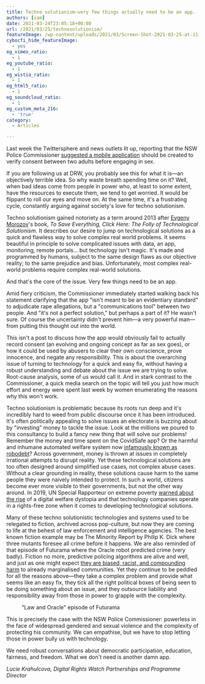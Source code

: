 ```yaml
---
title: Techno solutionism—very few things actually need to be an app.
authors: [sam]
date: 2021-03-24T23:05:18+00:00
url: /2021/03/25/technosolutionism/
featureImage: /wp-content/uploads/2021/03/Screen-Shot-2021-03-25-at-11.21.24-am.png
cybocfi_hide_featureImage:
  - yes
eg_vimeo_ratio:
  - 1
eg_youtube_ratio:
  - 1
eg_wistia_ratio:
  - 1
eg_html5_ratio:
  - 1
eg_soundcloud_ratio:
  - 1
eg_custom_meta_216:
  - 'true'
category:
  - Articles

---
```

Last week the Twittersphere and news outlets lit up, reporting that the NSW Police Commissioner [suggested a mobile application][1] should be created to verify consent between two adults before engaging in sex.

If you are following us at DRW, you probably see this for what it is—an objectively terrible idea. So why waste breath spending time on it? Well, when bad ideas come from people in power who, at least to some extent, have the resources to execute them, we tend to get worried. It would be flippant to roll our eyes and move on. At the same time, it's a frustrating cycle, constantly arguing against society's love for techno solutionism.

Techno solutionism gained notoriety as a term around 2013 after [Evgeny Morozov][2]'s book, _To Save Everything, Click Here: The Folly of Technological Solutionism._ It describes our desire to jump on technological solutions as a quick and flawless way to solve complex real world problems. It seems beautiful in principle to solve complicated issues with data, an app, monitoring, remote portals… but technology isn't magic. It's made and programmed by humans, subject to the same design flaws as our objective reality; to the same prejudice and bias. Unfortunately, most complex real-world problems require complex real-world solutions.

And that's the core of the issue. Very few things need to be an app.

Amid fiery criticism, the Commissioner immediately started walking back his statement clarifying that the app "isn't meant to be an evidentiary standard" to adjudicate rape allegations, but a "communications tool" between two people. And "it's not a perfect solution," but perhaps a part of it? He wasn't sure. Of course the uncertainty didn't prevent him—a very powerful man—from putting this thought out into the world.

This isn't a post to discuss how the app would obviously fail to actually record consent (an evolving and ongoing concept as far as sex goes), or how it could be used by abusers to clear their own conscience, prove innocence, and negate any responsibility. This is about the overarching issue of turning to technology for a quick and easy fix, without having a robust understanding and debate about the issue we are trying to solve. Root-cause analysis, some of us would call it. And in stark contrast to the Commissioner, a quick media search on the topic will tell you just how much effort and energy were spent last week by women enumerating the reasons why this won't work.

Techno solutionism is problematic because its roots run deep and it's incredibly hard to weed from public discourse once it has been introduced. It's often politically appealing to solve issues an electorate is buzzing about by "investing" money to tackle the issue. Look at the millions we poured to this consultancy to build a fancy new thing that will solve our problems! Remember the money and time spent on the CovidSafe app? Or the harmful and inhumane automated welfare system now [infamously known as robodebt][3]? Across government, money is thrown at issues in completely irrational attempts to disrupt reality. Yet these technological solutions are too often designed around simplified use cases, not complex abuse cases. Without a clear grounding in reality, these solutions cause harm to the same people they were naively intended to protect. In such a world, citizens become ever more visible to their governments, but not the other way around. In 2019, UN Special Rapporteur on extreme poverty [warned about the rise][4] of a digital welfare dystopia and that technology companies operate in a rights-free zone when it comes to developing technological solutions.

Many of these techno solutionistic technologies and systems used to be relegated to fiction, archived across pop-culture, but now they are coming to life at the behest of law enforcement and intelligence agencies. The best known fiction example may be The Minority Report by Philip K. Dick where three mutants foresee all crime before it happens. We are also reminded of that episode of Futurama where the Oracle robot predicted crime (very badly). Fiction no more, predictive policing algorithms are alive and well, and just as one might expect [they are biased, racist, and compounding harm][5] to already marginalised communities. Yet they continue to be peddled for all the reasons above—they take a complex problem and provide what seems like an easy fix, they tick all the right political boxes of being seen to be doing something about an issue, and they outsource liability and responsibility away from those in power to grapple with the complexity.

<div class="wp-block-image">
  <figure class="aligncenter"><img decoding="async" src="https://lh5.googleusercontent.com/DziB6KuNyQ-2lyXmBZAZYC-90Ad_sorwf1NplgiOPHcQC2lPMOPNm3HVgqYK_H9Io5BFYptJx50cax956WCQph6LdxbamU5Zng2bWpubwoaQOVF66gzJOmiGXCce40GWBhO8g3fL" alt="" /><figcaption>"Law and Oracle" episode of Futurama</figcaption></figure>
</div>

This is precisely the case with the NSW Police Commissioner: powerless in the face of widespread gendered and sexual violence and the complexity of protecting his community. We can empathise, but we have to stop letting those in power bully us with technology.

We need robust conversations about democratic participation, education, fairness, and freedom. What we don't need is another damn app.

_Lucie Krahulcova, Digital Rights Watch Partnerships and Programme Director_

 [1]: https://www.abc.net.au/news/2021-03-18/nsw-sexual-consent-app-proposed-by-mick-fuller/100015782
 [2]: https://www.publicbooks.org/the-folly-of-technological-solutionism-an-interview-with-evgeny-morozov/
 [3]: https://theconversation.com/robodebt-was-a-policy-fiasco-with-a-human-cost-we-have-yet-to-fully-appreciate-150169
 [4]: https://www.apc.org/en/news/extreme-poverty-and-digital-welfare-new-report-un-special-rapporteur-extreme-poverty-raises
 [5]: https://www.technologyreview.com/2020/07/17/1005396/predictive-policing-algorithms-racist-dismantled-machine-learning-bias-criminal-justice/
